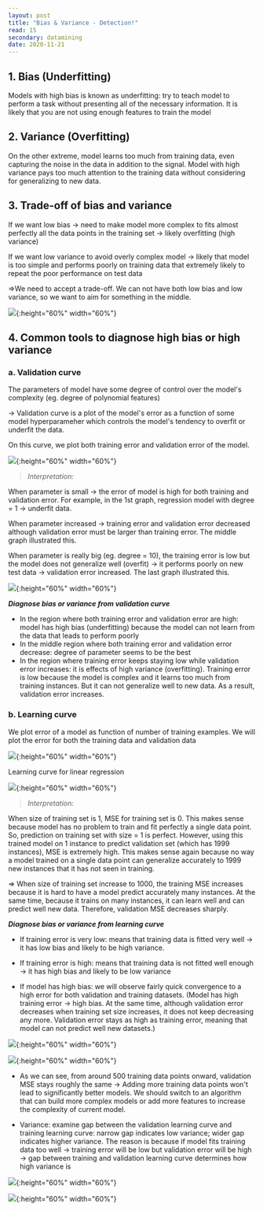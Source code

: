 ```yaml
---
layout: post
title: "Bias & Variance - Detection!"
read: 15
secondary: datamining
date: 2020-11-21
---
```


## 1. Bias (Underfitting)

Models with high bias is known as underfitting: try to teach model to perform a task without presenting all of the necessary information. It is likely that you are not using enough features to train the model

## 2. Variance (Overfitting)

On the other extreme, model learns too much from training data, even capturing the noise in the data in addition to the signal. Model with high variance pays too much attention to the training data without considering for generalizing to new data. 

## 3. Trade-off of bias and variance

If we want low bias -> need to make model more complex to fits almost perfectly all the data points in the training set -> likely overfitting (high variance)

If we want low variance to avoid overly complex model -> likely that model is too simple and performs poorly on training data that extremely likely to repeat the poor performance on test data

=>We need to accept a trade-off. We can not have both low bias and low variance, so we want to aim for something in the middle.

![](2020-11-22-19-24-14.png){:height="60%" width="60%"}


## 4. Common tools to diagnose high bias or high variance

### a. **Validation curve**

The parameters of model have some degree of control over the model's complexity (eg. degree of polynomial features)

-> Validation curve is a plot of the model's error as a function of some model hyperparameher which controls the model's tendency to overfit or underfit the data.

On this curve, we plot both training error and validation error of the model. 

![](2020-11-22-14-46-07.png){:height="60%" width="60%"}


>*Interpretation:* 

When parameter is small -> the error of model is high for both training and validation error. For example, in the 1st graph, regression model with degree = 1 -> underfit data. 

When parameter increased -> training error and validation error decreased although validation error must be larger than training error. The middle graph illustrated this. 

When parameter is really big (eg. degree = 10), the training error is low but the model does not generalize well (overfit) -> it performs poorly on new test data -> validation error increased. The last graph illustrated this. 

![](2020-11-22-14-50-16.png){:height="60%" width="60%"}

***Diagnose bias or variance from validation curve***

- In the region where both training error and validation error are high: model has high bias (underfitting) because the model can not learn from the data that leads to perform poorly
- In the middle region where both training error and validation error decrease: degree of parameter seems to be the best
- In the region where training error keeps staying low while validation error increases: it is effects of high variance (overfitting). Training error is low because the model is complex and it learns too much from training instances. But it can not generalize well to new data. As a result, validation error increases.


### b. **Learning curve**
We plot error of a model as function of number of training examples. We will plot the error for both the training data and validation data

![](2020-11-22-19-40-12.png){:height="60%" width="60%"}

Learning curve for linear regression 

![](2020-11-22-19-27-46.png){:height="60%" width="60%"}

>*Interpretation:* 

When size of training set is 1, MSE for training set is 0. This makes sense because model has no problem to train and fit perfectly a single data point. So, prediction on training set with size = 1 is perfect. However, using this trained model on 1 instance to predict validation set (which has 1999 instances), MSE is extremely high. This makes sense again because no way a model trained on a single data point can generalize accurately to 1999 new instances that it has not seen in training. 

=> When size of training set increase to 1000, the training MSE increases because it is hard to have a model predict accurately many instances. At the same time, because it trains on many instances, it can learn well and can predict well new data. Therefore, validation MSE decreases sharply. 

***Diagnose bias or variance from learning curve***

- If training error is very low: means that training data is fitted very well -> it has low bias and likely to be high variance.
- If training error is high: means that training data is not fitted well enough -> it has high bias and likely to be low variance

- If model has high bias: we will observe fairly quick convergence to a high error for both validation and training datasets. (Model has high training error -> high bias. At the same time, although validation error decreases when training set size increases, it does not keep decreasing any more. Validation error stays as high as training error, meaning that model can not predict well new datasets.)

![](2020-11-22-23-16-29.png){:height="60%" width="60%"}

![](2020-11-22-23-18-10.png){:height="60%" width="60%"}

- As we can see, from around 500 training data points onward, validation MSE stays roughly the same -> Adding more training data points won't lead to significantly better models. We should switch to an algorithm that can build more complex models or add more features to increase the complexity of current model. 

- Variance: examine gap between the validation learning curve and training learning curve: narrow gap indicates low variance; wider gap indicates higher variance. The reason is because if model fits training data too well -> training error will be low but validation error will be high -> gap between training and validation learning curve determines how high variance is
  
![](2020-11-22-23-44-33.png){:height="60%" width="60%"}

![](2020-11-22-23-56-19.png){:height="60%" width="60%"}